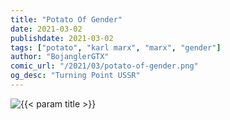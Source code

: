 ```yaml
---
title: "Potato Of Gender"
date: 2021-03-02
publishdate: 2021-03-02
tags: ["potato", "karl marx", "marx", "gender"]
author: "BojanglerGTX"
comic_url: "/2021/03/potato-of-gender.png"
og_desc: "Turning Point USSR"
---
```


<img alt="{{< param title >}}" class="comic" src="{{< param comic_url >}}" >
